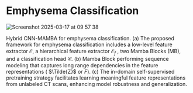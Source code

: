 # Emphysema Classification

![Screenshot 2025-03-17 at 09 57 38](https://github.com/user-attachments/assets/f7d29f21-4999-46aa-b4ee-a3c59ce9ab53)

Hybrid CNN-MAMBA for emphysema classification. (a) The proposed framework for emphysema classification includes a low-level feature extractor
$\mathcal{E}$, a hierarchical feature extractor $\mathcal{E}_f$ , two Mamba Blocks (MB), and a classification head $\mathcal{C}$. (b) Mamba Block performing sequence modeling that captures
long range dependencies in the feature representations ( $\Tilde{Z}$ or $F$). (c) The in-domain self-supervised pretraining strategy facilitates learning meaningful
feature representations from unlabeled CT scans, enhancing model robustness and generalization.
